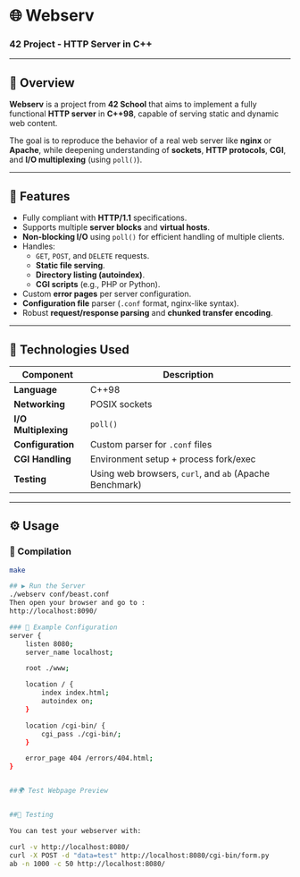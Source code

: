 # 🌐 Webserv

### 42 Project - HTTP Server in C++

---

## 🧠 Overview

**Webserv** is a project from **42 School** that aims to implement a fully functional **HTTP server** in **C++98**, capable of serving static and dynamic web content.

The goal is to reproduce the behavior of a real web server like **nginx** or **Apache**, while deepening understanding of **sockets**, **HTTP protocols**, **CGI**, and **I/O multiplexing** (using `poll()`).

---

## 🚀 Features

- Fully compliant with **HTTP/1.1** specifications.  
- Supports multiple **server blocks** and **virtual hosts**.  
- **Non-blocking I/O** using `poll()` for efficient handling of multiple clients.  
- Handles:
  - `GET`, `POST`, and `DELETE` requests.
  - **Static file serving**.
  - **Directory listing (autoindex)**.
  - **CGI scripts** (e.g., PHP or Python).
- Custom **error pages** per server configuration.
- **Configuration file** parser (`.conf` format, nginx-like syntax).
- Robust **request/response parsing** and **chunked transfer encoding**.

---

## 🧩 Technologies Used

| Component | Description |
|------------|-------------|
| **Language** | C++98 |
| **Networking** | POSIX sockets |
| **I/O Multiplexing** | `poll()` |
| **Configuration** | Custom parser for `.conf` files |
| **CGI Handling** | Environment setup + process fork/exec |
| **Testing** | Using web browsers, `curl`, and `ab` (Apache Benchmark) |

---

## ⚙️ Usage

### 🧱 Compilation
```bash
make

## ▶️ Run the Server
./webserv conf/beast.conf
Then open your browser and go to :
http://localhost:8090/

### 🧾 Example Configuration
server {
    listen 8080;
    server_name localhost;

    root ./www;

    location / {
        index index.html;
        autoindex on;
    }

    location /cgi-bin/ {
        cgi_pass ./cgi-bin/;
    }

    error_page 404 /errors/404.html;
}


##🌍 Test Webpage Preview


##🧪 Testing

You can test your webserver with:

curl -v http://localhost:8080/
curl -X POST -d "data=test" http://localhost:8080/cgi-bin/form.py
ab -n 1000 -c 50 http://localhost:8080/
